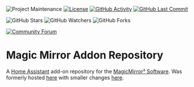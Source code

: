 ![Project Maintenance][maintenance-shield]
[![License][license-shield]](LICENSE)
[![GitHub Activity][commits-shield]][commits]
[![GitHub Last Commit][last-commit-shield]][commits]

![GitHub Stars][stars-shield]
![GitHub Watchers][watchers-shield]
![GitHub Forks][forks-shield]

[![Community Forum][forum-shield]][forum]

# Magic Mirror Addon Repository

A [Home Assistant](https://home-assistant.io) add-on repository for the [MagicMirror² Software](https://magicmirror.builders/). Was formerly hosted [here](https://github.com/sytone/hassio-addons) with smaller changes [here](https://github.com/bouwew/sytone-hassio-addons).

[commits-shield]: https://img.shields.io/github/commit-activity/y/SirUli/homeassistant-magicmirror.svg
[commits]: https://github.com/SirUli/homeassistant-magicmirror/commits/master
[forum-shield]: https://img.shields.io/badge/community-forum-brightgreen.svg
[forum]: https://community.home-assistant.io/?u=SirUli
[license-shield]: https://img.shields.io/github/license/SirUli/homeassistant-magicmirror.svg
[maintenance-shield]: https://img.shields.io/maintenance/yes/2023.svg
[last-commit-shield]: https://img.shields.io/github/last-commit/SirUli/homeassistant-magicmirror.svg
[stars-shield]: https://img.shields.io/github/stars/SirUli/homeassistant-magicmirror.svg?style=social&label=Stars
[forks-shield]: https://img.shields.io/github/forks/SirUli/homeassistant-magicmirror.svg?style=social&label=Forks
[watchers-shield]: https://img.shields.io/github/watchers/SirUli/homeassistant-magicmirror.svg?style=social&label=Watchers
